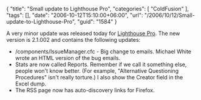 {
	"title": "Small update to Lighthouse Pro",
	"categories": [
		"ColdFusion"
	],
	"tags": [],
	"date": "2006-10-12T15:10:00+06:00",
	"url": "/2006/10/12/Small-update-to-Lighthouse-Pro",
	"guid": "1584"
}

A very minor update was released today for <a href="http://ray.camdenfamily.com/projects/lhp">Lighthouse Pro</a>. The new version is 2.1.002 and contains the following updates:

<ul>
<li>/components/IssueManager.cfc - Big change to emails. Michael White wrote an HTML version of the bug emails.
<li>Stats are now called Reports. Remember if we call it something else, people won't know better. (For example,  "Alternative Questioning Procedures" isn't really torture.) I also show the Creator field in the Excel dump.
<li>The RSS page now has auto-discovery links for Firefox.
</ul>